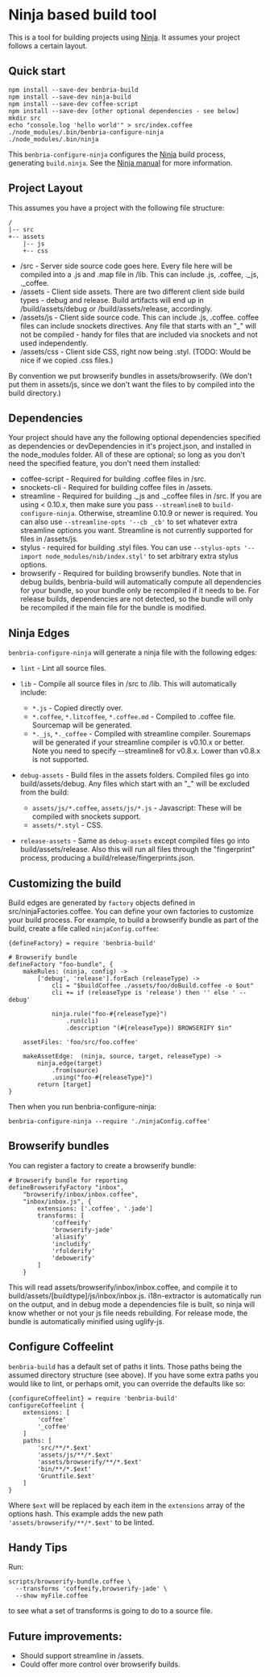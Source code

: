 # Ninja based build tool

This is a tool for building projects using [Ninja](http://martine.github.io/ninja/).  It assumes
your project follows a certain layout.

## Quick start

    npm install --save-dev benbria-build
    npm install --save-dev ninja-build
    npm install --save-dev coffee-script
    npm install --save-dev [other optional dependencies - see below]
    mkdir src
    echo "console.log 'hello world'" > src/index.coffee
    ./node_modules/.bin/benbria-configure-ninja
    ./node_modules/.bin/ninja

This `benbria-configure-ninja` configures the [Ninja](http://martine.github.io/ninja/) build
process, generating `build.ninja`. See the
[Ninja manual](http://martine.github.io/ninja/manual.html) for more information.

## Project Layout

This assumes you have a project with the following file structure:


    /
    |-- src
    +-- assets
        |-- js
        +-- css

  * /src - Server side source code goes here.  Every file here will be compiled into a .js and .map
    file in /lib.  This can include .js, .coffee, ._js, ._coffee.
  * /assets - Client side assets.  There are two different client side build types - debug and
    release.  Build artifacts will end up in /build/assets/debug or /build/assets/release,
    accordingly.
  * /assets/js - Client side source code.  This can include .js, .coffee.  coffee files can
    include snockets directives.  Any file that starts with an "_" will not be compiled - handy
    for files that are included via snockets and not used independently.
  * /assets/css - Client side CSS, right now being .styl. (TODO: Would be nice if
    we copied .css files.)

By convention we put browserify bundles in assets/browserify.  (We don't put them in assets/js,
since we don't want the files to by compiled into the build directory.)

## Dependencies

Your project should have any the following optional dependencies specified as dependencies or
devDependencies in it's project.json, and installed in the node_modules folder.  All of these are
optional; so long as you don't need the specified feature, you don't need them installed:

* coffee-script - Required for building .coffee files in /src.
* snockets-cli - Required for building coffee files in /assets.
* streamline - Required for building ._js and ._coffee files in /src.  If you are
  using < 0.10.x, then make sure you pass `--streamline8` to `build-configure-ninja`. Otherwise,
  streamline 0.10.9 or newer is required.  You can also use `--streamline-opts '--cb _cb'` to set
  whatever extra streamline options you want.  Streamline is not currently supported for files in
  /assets/js.
* stylus - required for building .styl files.  You can use
  `--stylus-opts '--import node_modules/nib/index.styl'` to set arbitrary extra stylus options.
* browserify - Required for building browserify bundles.  Note that in debug builds, benbria-build
  will automatically compute all dependencies for your bundle, so your bundle only be
  recompiled if it needs to be.  For release builds, dependencies are not detected, so the
  bundle will only be recompiled if the main file for the bundle is modified.

## Ninja Edges

`benbria-configure-ninja` will generate a ninja file with the following edges:

* `lint` - Lint all source files.

* `lib` - Compile all source files in /src to /lib.  This will automatically include:
  * `*.js` - Copied directly over.
  * `*.coffee`, `*.litcoffee`, `*.coffee.md` - Compiled to .coffee file.  Sourcemap will be
    generated.
  * `*._js`, `*._coffee` - Compiled with streamline compiler.  Souremaps will be generated if your
    streamline compiler is v0.10.x or better.  Note you need to specify --streamline8 for
    v0.8.x.  Lower than v0.8.x is not supported.

* `debug-assets` - Build files in the assets folders.  Compiled files go into build/assets/debug.
  Any files which start with an "_" will be excluded from the build:

  * `assets/js/*.coffee`, `assets/js/*.js` - Javascript: These will be compiled with snockets support.
  * `assets/*.styl` - CSS.

* `release-assets` - Same as `debug-assets` except compiled files go into build/assets/release.
  Also this will run all files through the "fingerprint" process, producing a
  build/release/fingerprints.json.

## Customizing the build

Build edges are generated by `factory` objects defined in src/ninjaFactories.coffee.  You can
define your own factories to customize your build process.  For example, to build a browserify
bundle as part of the build, create a file called `ninjaConfig.coffee`:

```coffee-script
{defineFactory} = require 'benbria-build'

# Browserify bundle
defineFactory "foo-bundle", {
    makeRules: (ninja, config) ->
        ['debug', 'release'].forEach (releaseType) ->
            cli = "$buildCoffee ./assets/foo/doBuild.coffee -o $out"
            cli += if (releaseType is 'release') then '' else ' --debug'

            ninja.rule("foo-#{releaseType}")
                .run(cli)
                .description "(#{releaseType}) BROWSERIFY $in"

    assetFiles: 'foo/src/foo.coffee'

    makeAssetEdge:  (ninja, source, target, releaseType) ->
        ninja.edge(target)
            .from(source)
            .using("foo-#{releaseType}")
        return [target]
}
```

Then when you run benbria-configure-ninja:

    benbria-configure-ninja --require './ninjaConfig.coffee'

## Browserify bundles

You can register a factory to create a browserify bundle:

```coffee-script
# Browserify bundle for reporting
defineBrowserifyFactory "inbox",
    "browserify/inbox/inbox.coffee",
    "inbox/inbox.js", {
        extensions: ['.coffee', '.jade']
        transforms: [
            'coffeeify'
            'browserify-jade'
            'aliasify'
            'includify'
            'rfolderify'
            'debowerify'
        ]
    }
```

This will read assets/browserify/inbox/inbox.coffee, and compile it to
build/assets/[buildtype]/js/inbox/inbox.js.  i18n-extractor is automatically run on the output,
and in debug mode a dependencies file is built, so ninja will know whether or not your js file
needs rebuilding.  For release mode, the bundle is automatically minified using uglify-js.

## Configure Coffeelint

`benbria-build` has a default set of paths it lints. Those paths being the assumed directory structure
(see above). If you have some extra paths you would like to lint, or perhaps omit, you can override the
defaults like so:

```coffee-script
{configureCoffeelint} = require 'benbria-build'
configureCoffeelint {
    extensions: [
        'coffee'
        '_coffee'
    ]
    paths: [
        'src/**/*.$ext'
        'assets/js/**/*.$ext'
        'assets/browserify/**/*.$ext'
        'bin/**/*.$ext'
        'Gruntfile.$ext'
    ]
}
```

Where `$ext` will be replaced by each item in the `extensions` array of the options hash. This example
adds the new path `'assets/browserify/**/*.$ext'` to be linted.

## Handy Tips

Run:

    scripts/browserify-bundle.coffee \
      --transforms 'coffeeify,browserify-jade' \
      --show myFile.coffee

to see what a set of transforms is going to do to a source file.

## Future improvements:

* Should support streamline in /assets.
* Could offer more control over browserify builds.

